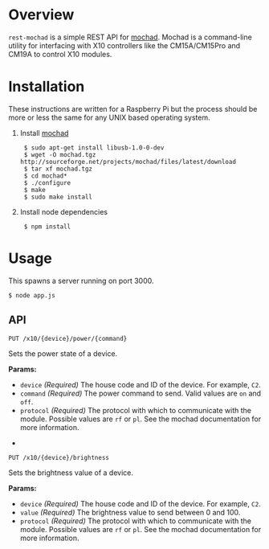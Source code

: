 # Overview

`rest-mochad` is a simple REST API for [mochad](http://sourceforge.net/projects/mochad/). Mochad is a command-line utility for interfacing with X10 controllers like the CM15A/CM15Pro and CM19A to control X10 modules.

# Installation

These instructions are written for a Raspberry Pi but the process should be more or less the same for any UNIX based operating system.

1. Install [mochad](http://sourceforge.net/projects/mochad/)
    
        $ sudo apt-get install libusb-1.0-0-dev
        $ wget -O mochad.tgz http://sourceforge.net/projects/mochad/files/latest/download
        $ tar xf mochad.tgz
        $ cd mochad*
        $ ./configure
        $ make
        $ sudo make install

2. Install node dependencies

        $ npm install

# Usage

This spawns a server running on port 3000.

    $ node app.js

## API

    PUT /x10/{device}/power/{command}
    
Sets the power state of a device.

**Params:**

* `device` *(Required)* The house code and ID of the device. For example, `C2`.
* `command` *(Required)* The power command to send. Valid values are `on` and `off`.
* `protocol` *(Required)* The protocol with which to communicate with the module. Possible values are `rf` or `pl`. See the mochad documentation for more information.

-

    PUT /x10/{device}/brightness

Sets the brightness value of a device.

**Params:**

* `device` *(Required)* The house code and ID of the device. For example, `C2`.
* `value` *(Required)* The brightness value to send between 0 and 100.
* `protocol` *(Required)* The protocol with which to communicate with the module. Possible values are `rf` or `pl`. See the mochad documentation for more information. 